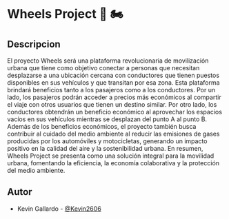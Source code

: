 # Wheels Project 🚗 🏍️

## Descripcion
El proyecto Wheels será una plataforma revolucionaria de movilización urbana que tiene como objetivo conectar a personas que necesitan desplazarse a una ubicación cercana con conductores que tienen puestos disponibles en sus vehículos y que transitan por esa zona. Esta plataforma brindará beneficios tanto a los pasajeros como a los conductores. Por un lado, los pasajeros podrán acceder a precios más económicos al compartir el viaje con otros usuarios que tienen un destino similar. Por otro lado, los conductores obtendrán un beneficio económico al aprovechar los espacios vacíos en sus vehículos mientras se desplazan del punto A al punto B. Además de los beneficios económicos, el proyecto también busca contribuir al cuidado del medio ambiente al reducir las emisiones de gases producidas por los automóviles y motocicletas, generando un impacto positivo en la calidad del aire y la sostenibilidad urbana. En resumen, Wheels Project se presenta como una solución integral para la movilidad urbana, fomentando la eficiencia, la economía colaborativa y la protección del medio ambiente.


## Autor

- Kevin Gallardo - [@Kevin2606](https://github.com/Kevin2606)

